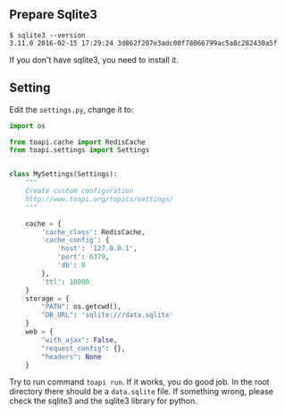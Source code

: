 ## Prepare Sqlite3

```text
$ sqlite3 --version                     
3.11.0 2016-02-15 17:29:24 3d862f207e3adc00f78066799ac5a8c282430a5f
```

If you don't have sqlite3, you need to install it.

## Setting

Edit the `settings.py`, change it to:

```python
import os

from toapi.cache import RedisCache
from toapi.settings import Settings


class MySettings(Settings):
    """
    Create custom configuration
    http://www.toapi.org/topics/settings/
    """

    cache = {
        'cache_class': RedisCache,
        'cache_config': {
            'host': '127.0.0.1',
            'port': 6379,
            'db': 0
        },
        'ttl': 10000
    }
    storage = {
        "PATH": os.getcwd(),
        "DB_URL": 'sqlite:///data.sqlite'
    }
    web = {
        "with_ajax": False,
        "request_config": {},
        "headers": None
    }

```

Try to run command `toapi run`. If it works, you do good job. 
In the root directory there should be a `data.sqlite` file.
If something wrong, please check the sqlite3 and the sqlite3 library for python.